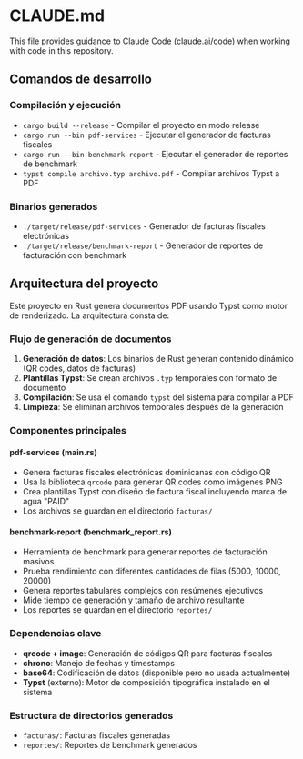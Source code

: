 # CLAUDE.md

This file provides guidance to Claude Code (claude.ai/code) when working with code in this repository.

## Comandos de desarrollo

### Compilación y ejecución
- `cargo build --release` - Compilar el proyecto en modo release
- `cargo run --bin pdf-services` - Ejecutar el generador de facturas fiscales
- `cargo run --bin benchmark-report` - Ejecutar el generador de reportes de benchmark
- `typst compile archivo.typ archivo.pdf` - Compilar archivos Typst a PDF

### Binarios generados
- `./target/release/pdf-services` - Generador de facturas fiscales electrónicas
- `./target/release/benchmark-report` - Generador de reportes de facturación con benchmark

## Arquitectura del proyecto

Este proyecto en Rust genera documentos PDF usando Typst como motor de renderizado. La arquitectura consta de:

### Flujo de generación de documentos
1. **Generación de datos**: Los binarios de Rust generan contenido dinámico (QR codes, datos de facturas)
2. **Plantillas Typst**: Se crean archivos `.typ` temporales con formato de documento
3. **Compilación**: Se usa el comando `typst` del sistema para compilar a PDF
4. **Limpieza**: Se eliminan archivos temporales después de la generación

### Componentes principales

#### pdf-services (main.rs)
- Genera facturas fiscales electrónicas dominicanas con código QR
- Usa la biblioteca `qrcode` para generar QR codes como imágenes PNG
- Crea plantillas Typst con diseño de factura fiscal incluyendo marca de agua "PAID"
- Los archivos se guardan en el directorio `facturas/`

#### benchmark-report (benchmark_report.rs)
- Herramienta de benchmark para generar reportes de facturación masivos
- Prueba rendimiento con diferentes cantidades de filas (5000, 10000, 20000)
- Genera reportes tabulares complejos con resúmenes ejecutivos
- Mide tiempo de generación y tamaño de archivo resultante
- Los reportes se guardan en el directorio `reportes/`

### Dependencias clave
- **qrcode + image**: Generación de códigos QR para facturas fiscales
- **chrono**: Manejo de fechas y timestamps
- **base64**: Codificación de datos (disponible pero no usada actualmente)
- **Typst** (externo): Motor de composición tipográfica instalado en el sistema

### Estructura de directorios generados
- `facturas/`: Facturas fiscales generadas
- `reportes/`: Reportes de benchmark generados